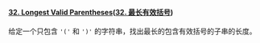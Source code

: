 #### [32. Longest Valid Parentheses](https://leetcode-cn.com/problems/longest-valid-parentheses/)([32. 最长有效括号](https://leetcode-cn.com/problems/longest-valid-parentheses/))

 给定一个只包含 `'('` 和 `')'` 的字符串，找出最长的包含有效括号的子串的长度。 

